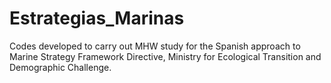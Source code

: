 # Estrategias_Marinas
Codes developed to carry out MHW study for the Spanish approach to Marine Strategy Framework Directive, Ministry for Ecological Transition and Demographic Challenge. 
